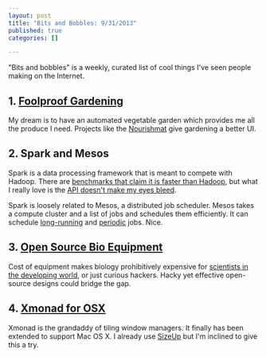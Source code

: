 ```yaml
--- 
layout: post
title: "Bits and Bobbles: 9/31/2013"
published: true
categories: []

---
```


"Bits and bobbles" is a weekly, curated list of cool things I've seen people making on the Internet.

## 1. [Foolproof Gardening](http://www.kickstarter.com/projects/2083391547/nourishmat-changing-the-way-wethink-about-food)
My dream is to have an automated vegetable garden which provides me all the produce I need. Projects like the 
[Nourishmat](http://modernfarmer.com/2013/07/nourishmat/) give gardening a better UI.

## 2. Spark and Mesos
Spark is a data processing framework that is meant to compete with Hadoop. There are [benchmarks that claim it is faster than Hadoop](https://amplab.cs.berkeley.edu/benchmark/), but what I really love is the [API doesn't make my eyes bleed](http://spark.incubator.apache.org/docs/latest/scala-programming-guide.html
).

Spark is loosely related to Mesos, a distributed job scheduler. Mesos takes a compute cluster and a list of jobs and schedules them efficiently. It can schedule [long-running](https://github.com/mesosphere/marathon/) and [periodic](https://github.com/airbnb/chronos) jobs. Nice.

## 3. [Open Source Bio Equipment](http://www.instructables.com/contest/buildmylab)

Cost of equipment makes biology prohibitively expensive for [scientists in the developing world](http://www.technologyreview.com/lists/innovators-under-35/2013/visionary/lina-nilsson/), or just curious hackers. Hacky yet effective open-source designs could bridge the gap.

## 4. [Xmonad for OSX](https://github.com/xmonad/osxmonad)
Xmonad is the grandaddy of tiling window managers. It finally has been extended to support Mac OS X. I already use [SizeUp](http://www.irradiatedsoftware.com/sizeup/) but I'm inclined to give this a try. 
